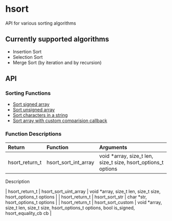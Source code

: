 # hsort
API for various sorting algorithms

## Currently supported algorithms
* Insertion Sort
* Selection Sort
* Merge Sort (by iteration and by recursion)

## API

### Sorting Functions
* [Sort signed array](#hsort_sort_int_array)
* [Sort unsigned array](#hsort_sort_uint_array)
* [Sort characters in a string](#hsort_sort_str)
* [Sort array with custom comparision callback](#hsort_sort_custom)

### Function Descriptions

| Return         | Function                                                | Arguments                                                                                            |
| :------------- | :------------------------------------------------------ | :--------------------------------------------------------------------------------------------------- |
| hsort_return_t | <a name=hsort_sort_int_array></a>hsort_sort_int_array   | void \*array, size_t len, size_t size, hsort_options_t options                                       |
Description

| hsort_return_t | <a name=hsort_sort_uint_array></a>hsort_sort_uint_array | void \*array, size_t len, size_t size, hsort_options_t options                                       |
| hsort_return_t | <a name=hsort_sort_str></a>hsort_sort_str               | char \*str, hsort_options_t options                                                                  |
| hsort_return_t | <a name=hsort_sort_custom></a>hsort_sort_custom         | void \*array, size_t len, size_t size, hsort_options_t options, bool is_signed, hsort_equality_cb cb |
